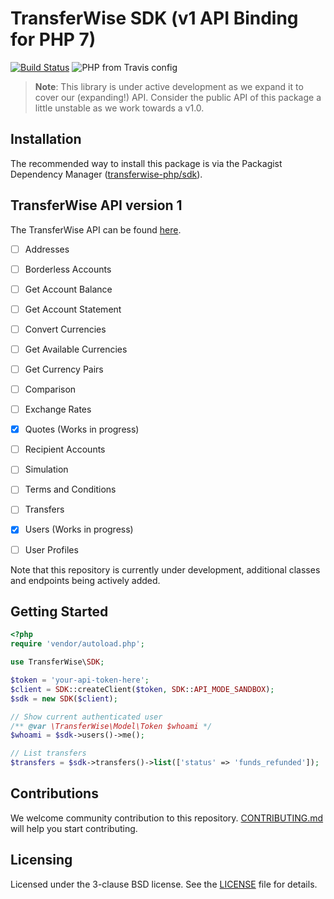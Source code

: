 # TransferWise SDK (v1 API Binding for PHP 7)

[![Build Status](https://travis-ci.org/transferwise-php/sdk.svg?branch=master)](https://travis-ci.org/transferwise-php/sdk) ![PHP from Travis config](https://img.shields.io/travis/php-v/transferwise-php/sdk/master)

> **Note**: This library is under active development as we expand it to cover
> our (expanding!) API. Consider the public API of this package a little
> unstable as we work towards a v1.0.

## Installation

The recommended way to install this package is via the Packagist Dependency Manager ([transferwise-php/sdk](https://packagist.org/packages/transferwise-php/sdk)). 

## TransferWise API version 1

The TransferWise API can be found [here](https://api-docs.transferwise.com/).


- [ ] Addresses
- [ ] Borderless Accounts
- [ ] Get Account Balance
- [ ] Get Account Statement
- [ ] Convert Currencies
- [ ] Get Available Currencies
- [ ] Get Currency Pairs
- [ ] Comparison
- [ ] Exchange Rates
- [x] Quotes (Works in progress)
- [ ] Recipient Accounts
- [ ] Simulation
- [ ] Terms and Conditions
- [ ] Transfers
- [x] Users (Works in progress)
- [ ] User Profiles


Note that this repository is currently under development, additional classes and endpoints being actively added.

## Getting Started

```php
<?php 
require 'vendor/autoload.php';

use TransferWise\SDK;

$token = 'your-api-token-here';
$client = SDK::createClient($token, SDK::API_MODE_SANDBOX);
$sdk = new SDK($client);

// Show current authenticated user
/** @var \TransferWise\Model\Token $whoami */
$whoami = $sdk->users()->me();

// List transfers
$transfers = $sdk->transfers()->list(['status' => 'funds_refunded']);
```

## Contributions

We welcome community contribution to this repository. [CONTRIBUTING.md](CONTRIBUTING.md) will help you start contributing.

## Licensing 

Licensed under the 3-clause BSD license. See the [LICENSE](LICENSE) file for details.